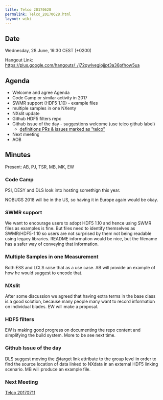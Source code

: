 ```yaml
---
title: Telco 20170628
permalink: Telco_20170628.html
layout: wiki
---
```


Date
----

Wednesday, 28 June, 16:30 CEST (+0200)

<!-- end of autogeneration -->

Hangout Link:
<https://plus.google.com/hangouts/_/j72qwlvegiojjpt3a36pfhow5ua>

Agenda
------

-   Welcome and agree Agenda
-   Code Camp or similar activity in 2017
-   SWMR support (HDF5 1.10) - example files
-   multiple samples in one NXenty
-   NXslit update
-   Github HDF5 filters repo
-   Github issue of the day - suggestions welcome (use telco github label)
    - [definitions PRs & issues marked as "telco"](https://github.com/nexusformat/definitions/labels/telco)
-   Next meeting
-   AOB

Minutes
-------

Present: AB, PJ, TSR, MB, MK, EW

### Code Camp

PSI, DESY and DLS look into hosting somethign this year.

NOBUGS 2018 will be in the US, so having it in Europe again would be okay.

### SWMR support

We want to encourage users to adopt HDF5 1.10 and hence using SWMR files as examples is fine.
But files need to identify themselves as SWMR/HDF5-1.10 so users are not surprised by them not being readable using legacy libraries.
README information would be nice, but the filename has a safer way of conveying that information.

### Multiple Samples in one Measurement

Both ESS and LCLS raise that as a use case. AB will provide an example of how he would suggest to encode that.

### NXslit

After some discussion we agreed that having extra terms in the base class is a good solution, because many people many want to record information on individual blades.
EW will make a proposal.

### HDF5 filters

EW is making good progress on documenting the repo content and simplifying the build system. More to be see next time.

### Github Issue of the day

DLS suggest moving the @target link attribute to the group level in order to find the source location of data linked to NXdata in an external HDF5 linking scenario.
MB will produce an example file.


### Next Meeting
[Telco 20170711](Telco_20170711.html)
